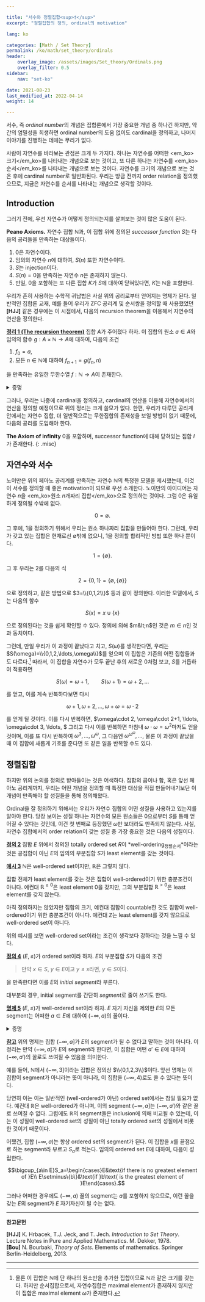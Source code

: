 ```yaml
---

title: "서수와 정렬집합<sup>†</sup>"
excerpt: "정렬집합의 정의, ordinal의 motivation"

lang: ko

categories: [Math / Set Theory]
permalink: /ko/math/set_theory/ordinals
header:
    overlay_image: /assets/images/Set_theory/Ordinals.png
    overlay_filter: 0.5
sidebar: 
    nav: "set-ko"

date: 2021-08-23
last_modified_at: 2022-04-14
weight: 14

---
```


서수, 즉 *ordinal number*의 개념은 집합론에서 가장 중요한 개념 중 하나긴 하지만, 약간의 엄밀성을 희생하면 ordinal number의 도움 없이도 cardinal을 정의하고, 나머지 이야기를 진행하는 데에는 무리가 없다.

사람이 자연수를 바라보는 관점은 크게 두 가지다. 하나는 자연수를 어떠한 <em_ko>크기</em_ko>를 나타내는 개념으로 보는 것이고, 또 다른 하나는 자연수를 <em_ko>순서</em_ko>를 나타내는 개념으로 보는 것이다. 자연수를 크기의 개념으로 보는 것은 후에 cardinal number로 일반화된다. 우리는 방금 전까지 order relation을 정의했으므로, 지금은 자연수를 순서를 나타내는 개념으로 생각할 것이다. 

## Introduction

그러기 전에, 우선 자연수가 어떻게 정의되는지를 살펴보는 것이 많은 도움이 된다. 

<div class="misc" markdown="1">

**Peano Axioms.** 자연수 집합 $\mathbb{N}$과, 이 집합 위에 정의된 *successor function* $S$는 다음의 공리들을 만족하는 대상들이다.

1. $0$은 자연수이다.
2. 임의의 자연수 $n$에 대하여, $S(n)$ 또한 자연수이다.
3. $S$는 injection이다.
4. $S(n)=0$을 만족하는 자연수 $n$은 존재하지 않는다.
5. 만일, $0$을 포함하는 또 다른 집합 $K$가 $S$에 대하여 닫혀있다면, $K$는 $\mathbb{N}$을 포함한다.

</div>

우리가 흔히 사용하는 수학적 귀납법은 사실 위의 공리로부터 얻어지는 명제가 된다. 일반적인 집합론 교재, 예를 들어 우리가 ZFC 공리계 및 순서쌍을 정의할 때 사용했었던 **[HJJ]** 같은 경우에는 이 시점에서, 다음의 recursion theorem을 이용해서 자연수의 연산을 정의한다. 

<div class="proposition" markdown="1">

<ins id="thm1">**정리 1 (The recursion theorem)**</ins> 집합 $A$가 주어졌다 하자. 이 집합의 원소 $a\in A$와 임의의 함수 $g:A\times \mathbb{N}\rightarrow A$에 대하여, 다음의 조건

1. $f_0=a$,
2. 모든 $n\in\mathbb{N}$에 대하여 $f_{n+1}=g(f_n,n)$

을 만족하는 유일한 무한수열 $f:\mathbb{N}\rightarrow A$이 존재한다.

</div>
<details class="proof" markdown="1">
<summary>증명</summary>

우선 우리는 이 함수가 정의된 방식을 좀 살펴볼 필요가 있다. 이 함수의 $n$번째 항은 $n-1$번째 항과 자연수 $n-1$을 적절한 방법으로 계산하여 나온다. $n-1$번째 항은 마찬가지로 $n-2$번째 항과 $n-2$로부터 나올 것이므로, 우리는 결국 첫 번째 항부터 $n-1$번째 항까지를 모두 알아야 한다.

따라서 *$m$-step computation*을 다음의 조건

$$t_0=a,\quad t_{k+1}=g(t_k,k)\text{ for all }k<m$$

을 만족하는 수열 $t:\left\\{1,2,\cdots,m\right\\}\rightarrow A$로 정의하자. 그럼 $t$는 $\mathbb{N}\times A$의 부분집합임이 자명하다. 이제 다음의 집합

$$\mathfrak{F}=\left\{t\in\mathcal{P}(A):t\text{ is an }m\text{-step computation for some natural number }m\right\}$$

에 대하여 $f=\bigcup\mathfrak{F}$라 하자. 우리는 우선 이 $f$가 주어진 조건을 만족함을 보일 것이다.

- 우선 $f$가 함수임을 보여야 한다. 이는 모든 $t\in\mathfrak{F}$가 compatible함을 보이는 것으로 층분하다. $t,t'\in\mathfrak{F}$라 하고, $\operatorname{pr}\_1 t=n$, $\operatorname{pr}\_1t'=n'$라 하자. 일반성을 잃지 않고 $n\leq n'$라 하면, $t_0=a=t'\_0$임은 자명하다. 이제 귀납법에 의하여, 모든 $k&lt;n\leq n'$에 대해  $t\_{k+1}=g(t_k,k)=g(t'\_k,k)=t\_{k+1}'$이 성립하므로 $t_k=t_k'$가 모든 $0\leq k\leq n$에 대해 성립한다.

- 이제 $f$가 무한수열임을 보여야 한다. 이는 $\operatorname{pr}\_1f=\mathbb{N}$이고 $\operatorname{pr}\_2f\subset A$임을 보이면 된다. $\operatorname{pr}\_1f\subset\mathbb{N}$과 $\operatorname{pr}\_2f\subset A$는 자명하므로, $\operatorname{pr}\_1f\supset\mathbb{N}$임만 보이면 충분하다. 즉, 임의의 $n\in\mathbb{N}$에 대하여 $n$-step computation $t$가 존재함을 보여야 한다. 다시 귀납법을 쓰자. $n=0$에 대해서는 자명하게 $t=\left\\{(0,a)\right\\}$로 잡으면 된다. 이제 임의의 $k$-step computation $t$에 대하여 함수 $t^+$를 다음의 식 (1)으로 정의하면 $t^+$은 $k+1$-step computation이 된다. 따라서 임의의 $n\in\mathbb{N}$에 대하여 $n$-step computation이 존재하고, $n\in \operatorname{pr}\_1 f$가 성립한다.

$$\begin{aligned}t_i^+&=t_i\qquad\quad\text{ if }i\leq k,\\t_{k+1}^+&=g(t_k, k)\tag{1}\end{aligned}$$ 

- $f$는 정리의 두 조건 1과 2를 만족한다. $f_0=a$임은 자명하고, (ii)는 $\operatorname{pr}\_1f=\mathbb{N}$이므로 $(n+1,f\_{n+1})\in t$이도록 하는 computation $t$에 대해 성립하므로 자명하다.

마지막으로 이러한 $f$가 유일함은 어떤 $h:\mathbb{N}\rightarrow A$가 정리의 조건을 만족한다 가정한 후 $f_n=h_n$이 모든 $n$에 대해 성립함을 귀납법을 사용하여 보이면 된다.

</details>

그러나, 우리는 나중에 cardinal을 정의하고, cardinal의 연산을 이용해 자연수에서의 연산을 정의할 예정이므로 위의 정리는 크게 쓸모가 없다. 한편, 우리가 다루던 공리계 안에서는 자연수 집합, 더 일반적으로는 무한집합의 존재성을 보일 방법이 없기 때문에, 다음의 공리를 도입해야 한다.

**The Axiom of infinity** $0$을 포함하며, successor function에 대해 닫혀있는 집합 $I$가 존재한다.
{: .misc}

## 자연수와 서수

노이만은 위의 페아노 공리계를 만족하는 자연수 $\mathbb{N}$의 특정한 모델을 제시했는데, 이것이 서수를 정의할 때 좋은 motivation이 되므로 우선 소개한다. 노이만의 아이디어는 자연수 $n$을 <em_ko>원소 $n$개짜리 집합</em_ko>으로 정의하는 것이다. 그럼 0은 유일하게 정의될 수밖에 없다.

$$0=\emptyset.$$

그 후에, $1$을 정의하기 위해서 우리는 원소 하나짜리 집합을 만들어야 한다. 그런데, 우리가 갖고 있는 집합은 현재로선 $\emptyset$밖에 없으니, $1$을 정의할 합리적인 방법 또한 하나 뿐이다.

$$1=\{\emptyset\}.$$

그 후 우리는 $2$를 다음의 식

$$2=\{0,1\}=\big\{\emptyset,\{\emptyset\}\big\}$$

으로 정의하고, 같은 방법으로 $3=\\{0,1,2\\}$ 등과 같이 정의한다. 이러한 모델에서, $S$는 다음의 함수

$$S(x)=x\cup\{x\}$$

으로 정의된다는 것을 쉽게 확인할 수 있다. 정의에 의해 $m&lt;n$인 것은 $m\in n$인 것과 동치이다.



그런데, 만일 우리가 이 과정이 끝났다고 치고, $S(\omega)$를 생각한다면, 우리는 $S(\omega)=\\{0,1,2,\ldots,\omega\\}$를 얻으며 이 집합은 기존의 어떤 집합들과도 다르다.[^1] 따라서, 이 집합을 자연수가 모두 끝난 후의 새로운 0처럼 보고, $S$를 거듭하여 적용하면

$$S(\omega)=\omega+1,\qquad S(\omega+1)=\omega+2, \ldots$$

를 얻고, 이를 계속 반복하다보면 다시

$$\omega+1,\omega+2, \ldots, \omega+\omega=\omega\cdot 2$$

를 얻게 될 것이다. 이를 다시 반복하면, $\omega\cdot 2, \omega\cdot 2+1, \ldots, \omega\cdot 3, \ldots, $ 그리고 다시 이를 반복하면 마침내 $\omega\cdot\omega=\omega^2$마저도 얻을 것이며, 이를 또 다시 반복하여 $\omega^3, \ldots, \omega^\omega$, 그 다음엔 $\omega^{\omega^{\omega}}, \ldots$, 물론 이 과정이 끝났을 때 이 집합에 새롭게 기호를 준다면 또 같은 일을 반복할 수도 있다.



## 정렬집합

하지만 위의 논의를 정의로 받아들이는 것은 어색하다. 집합의 곱이나 합, 혹은 앞선 페아노 공리계까지, 우리는 어떤 개념을 정의할 때 특정한 대상을 직접 만들어내기보단 이 개념이 만족해야 할 성질들을 통해 정의해왔다.

Ordinal을 잘 정의하기 위해서는 우리가 자연수 집합의 어떤 성질을 사용하고 있는지를 알아야 한다. 당장 보이는 성질 하나는 자연수의 모든 원소들은 $0$으로부터 $S$를 통해 얻어질 수 있다는 것인데, 이건 첫 번째로 등장했던 $\omega$만 보더라도 만족되지 않는다. 사실, 자연수 집합에서의 order relation이 갖는 성질 중 가장 중요한 것은 다음의 성질이다.

<div class="definition" markdown="1">

<ins id="df2">**정의 2**</ins> 집합 $E$ 위에서 정의된 totally ordered set $R$이 *well-ordering<sub>정렬순서</sub>*이라는 것은 공집합이 아닌 $E$의 임의의 부분집합 $S$가 least element를 갖는 것이다. 

</div>

<div class="example" markdown="1">

<ins id="ex3">**예시 3**</ins> $\mathbb{N}$은 well-ordered set이지만, $\mathbb{R}$은 그렇지 않다. 

집합 전체가 least element를 갖는 것은 집합이 well-ordered이기 위한 충분조건이 아니다. 예컨대 $\mathbb{R}^{\geq 0}$은 least element $0$을 갖지만, 그의 부분집합 $\mathbb{R}^{>0}$은 least element를 갖지 않는다.

아직 정의하지는 않았지만 집합의 크기, 예컨대 집합이 countable한 것도 집합이 well-ordered이기 위한 충분조건이 아니다. 예컨대 $\mathbb{Z}$는 least element를 갖지 않으므로 well-ordered set이 아니다. 

</div>

위의 예시를 보면 well-ordered set이라는 조건이 생각보다 강하다는 것을 느낄 수 있다. 

<div class="definition" markdown="1">

<ins id="df4">**정의 4**</ins> $(E,\leq)$가 ordered set이라 하자. $E$의 부분집합 $S$가 다음의 조건

> 만약 $x\in S$, $y\in E$이고 $y\leq x$라면, $y\in S$이다.

을 만족한다면 이를 $E$의 *initial segment*라 부른다.

</div>

대부분의 경우, initial segment를 간단히 *segment*로 줄여 쓰기도 한다. 

<div class="proposition" markdown="1">

<ins id="pp5">**명제 5**</ins> $(E,\leq)$가 well-ordered set이라 하자. $E$ 자기 자신을 제외한 $E$의 모든 segment는 어떠한 $a\in E$에 대하여 $(-\infty, a)$의 꼴이다.

</div>
<details class="proof" markdown="1">
<summary>증명</summary>

$S\neq E$가 임의의 segment라 하자. 집합 $E$가 well-ordered이므로, $E\setminus S$ 또한 least element를 갖는다. 이를 $a$라 하자. 정의에 의해 $E\setminus S$의 모든 원소는 $a$보다 크거나 같으므로, $E\setminus S$는 $[a,\infty)$의 부분집합이다. 

이제, $E\setminus S$가 *정확히* $[a,\infty)$라는 것만 보이면, $S=(-\infty, a)$가 될 것이므로 증명이 끝난다. 결론에 반하여, 어떤 $x\in [a,\infty)$가 $E\setminus S$의 원소가 아니라 가정하자. 즉, $x$는 $a\leq x$, 그리고 $x\in S$를 동시에 만족하는 원소이다. 그런데, $S$는 segment이므로, $a\leq x$라는 것은 $a\in S$를 함의하고, 이는 $a$가 $E\setminus S$의 least element라는 가정에 모순이므로 $x\not\in S$여야 한다. 따라서, $E\setminus S$는 정확히 $[a,\infty)$이고 증명이 끝난다.

</details>

<div class="remark" markdown="1">

<ins id="rmk1">**참고**</ins> 위의 명제는 집합 $(-\infty, a]$가 $E$의 segment가 될 수 없다고 말하는 것이 아니다. 이 정리는 만약 $(-\infty, a]$가 $E$의 segment라 한다면, 이 집합은 어떤 $a'\in E$에 대하여 $(-\infty, a')$의 꼴로도 쓰여질 수 있음을 의미한다.  

예를 들어, $\mathbb{N}$에서 $(-\infty, 3]$이라는 집합은 정의상 $\\{0,1,2,3\\}$이다. 앞선 명제는 이 집합이 segment가 아니라는 뜻이 아니라, 이 집합을 $(-\infty, 4)$로도 쓸 수 있다는 뜻이다.  

</div>

당연히 이는 이는 일반적인 (well-ordered가 아닌) ordered set에서는 참일 필요가 없다. 예컨대 $\mathbb{R}$은 well-ordered가 아니며, 이의 segment $(-\infty, a]$는 $(-\infty, a')$와 같은 꼴로 쓰여질 수 없다. 그럼에도 $\mathbb{R}$의 segment들은 inclusion에 의해 비교될 수 있는데, 이는 이 성질이 well-ordered set의 성질이 아닌 totally ordered set의 성질에서 비롯한 것이기 때문이다.

어쨌건, 집합 $(-\infty, a)$는 항상 ordered set의 segment가 된다. 이 집합을 $x$를 끝점으로 하는 segment라 부르고 $S_a$로 적는다. 임의의 ordered set $E$에 대하여, 다음이 성립한다.

$$\bigcup_{a\in E}S_a=\begin{cases}E&\text{if there is no greatest element of }E\\ E\setminus\{b\}&\text{if }b\text{ is the greatest element of }E\end{cases}.$$

그러나 어떠한 경우에도 $(-\infty, a)$ 꼴의 segment는 $a$를 포함하지 않으므로, 이런 꼴을 갖는 $E$의 segment가 $E$ 자기자신이 될 수는 없다. 


---
**참고문헌** 

**[HJJ]** K. Hrbacek, T.J. Jeck, and T. Jech. <i>Introduction to Set Theory</i>. Lecture Notes in Pure and Applied Mathematics. M. Dekker, 1978.  
**[Bou]** N. Bourbaki, <i>Theory of Sets</i>. Elements of mathematics. Springer Berlin-Heidelberg, 2013.

---

[^1]: 물론 이 집합은 $\mathbb{N}$에 단 하나의 원소만을 추가한 집합이므로 $\mathbb{N}$과 같은 크기를 갖는다. 하지만 순서집합으로서, 자연수집합은 maximal element가 존재하지 않지만 이 집합은 maximal element $\omega$가 존재한다. 
